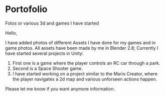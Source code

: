 # Portofolio
Fotos or various 3d and games I have started

Hello,

I have added photos of different Assets I have done for my games and in game photos.
All assets have been made by me in Blender 2.8;
Currently I have started several projects in Unity:
1. First one is a game where the player controls an RC car through a park.
2. Second is a Space Shooter game.
3. I have started working on a project similar to the Mario Creator, where the player navigates a 2d map and various unforseen actions happen.

Please let me know if you want anymore information.
